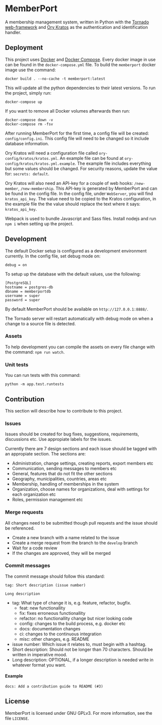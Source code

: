 # MemberPort

A membership management system, written in Python with the [Tornado web-framework](https://www.tornadoweb.org/en/stable/) and [Ory Kratos](https://www.ory.sh/kratos) as the authentication and identification handler.

## Deployment

This project uses [Docker](https://www.docker.com/) and [Docker Compose](https://docs.docker.com/compose/). Every docker image in use can be found in the `docker-compose.yml` file. To build the `memberport` docker image use the command:

```
docker build . --no-cache -t memberport:latest
```

This will update all the python dependencies to their latest versions. To run the project, simply run:

```
docker-compose up
```

If you want to remove all Docker volumes afterwards then run:

```
docker-compose down -v
docker-compose rm -fsv
```

After running MemberPort for the first time, a config file will be created: `config/config.ini`. This config file will need to be changed so it include database information.

Ory Kratos will need a configuration file called `ory-config/kratos/kratos.yml`. An example file can be found at `ory-config/kratos/kratos.yml.example`. The example file includes everything but some values should be changed. For security reasons, update the value for: `secrets: default`.

Ory Kratos will also need an API-key for a couple of web hooks: `/new-member`, `/new-membership`. This API-key is generated by MemberPort and can be found in the config file. In the config file, under `WebServer`, you will find `kratos_api_key`. The value need to be copied to the Kratos configuration, in the example file the the value should replace the text where it says: `kratos_api_key`.

Webpack is used to bundle Javascript and Sass files. Install nodejs and run `npm i` when setting up the project.

## Development

The default Docker setup is configured as a development environment currently. In the config file, set debug mode on:

```
debug = on
```

To setup up the database with the default values, use the following:

```
[PostgreSQL]
hostname = postgres-db
dbname = memberportdb
username = super
password = super
```

By default MemberPort should be available on `http://127.0.0.1:8888/`.

The Tornado server will restart automatically with debug mode on when a change to a source file is detected.

### Assets

To help development you can compile the assets on every file change with the command: `npm run watch`.

### Unit tests

You can run tests with this command:

```
python -m app.test.runtests
```

## Contribution

This section will describe how to contribute to this project.

### Issues

Issues should be created for bug fixes, suggestions, requirements, discussions etc. Use appropiate labels for the issues.

Currently there are 7 design sections and each issue should be tagged with an appropiate section. The sections are:

- Administration, change settings, creating reports, export members etc
- Communication, sending messages to members etc
- General, features that do not fit the other sections
- Geography, municipalities, countries, areas etc
- Membership, handling of memberships in the system
- Organization, choose names for organizations, deal with settings for each organization etc
- Roles, permission management etc

### Merge requests

All changes need to be submitted though pull requests and the issue should be referenced.

- Create a new branch with a name related to the issue
- Create a merge request from the branch to the `develop` branch
- Wait for a code review
- If the changes are approved, they will be merged

### Commit messages

The commit message should follow this standard:

```
tag: Short description (issue number)

Long description
```

* tag: What type of change it is, e.g. feature, refactor, bugfix.
  - feat: new functionallity
  - fix: fixes erroneous functionallity
  - refactor: no functionallity change but nicer looking code
  - config: changes to the build process, e.g. docker etc
  - docs: documentation changes
  - ci: changes to the continuous integration
  - misc: other changes, e.g. README
* issue number: Which issue it relates to, must begin with a hashtag.
* Short description: Should not be longer than 70 characters. Should be written in imperative mood.
* Long description: OPTIONAL, if a longer description is needed write in whatever format you want.

#### Example

```
docs: Add a contribution guide to README (#3)
```

## License

MemberPort is licensed under GNU GPLv3. For more information, see the file `LICENSE`.